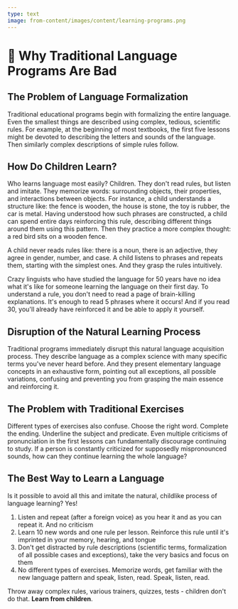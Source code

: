 ```yaml
---
type: text
image: from-content/images/content/learning-programs.png
---
```


# 💩 Why Traditional Language Programs Are Bad

## The Problem of Language Formalization

Traditional educational programs begin with formalizing the entire language. Even the smallest things are described using complex, tedious, scientific rules. For example, at the beginning of most textbooks, the first five lessons might be devoted to describing the letters and sounds of the language. Then similarly complex descriptions of simple rules follow.

## How Do Children Learn?

Who learns language most easily? Children. They don't read rules, but listen and imitate. They memorize words: surrounding objects, their properties, and interactions between objects. For instance, a child understands a structure like: the fence is wooden, the house is stone, the toy is rubber, the car is metal. Having understood how such phrases are constructed, a child can spend entire days reinforcing this rule, describing different things around them using this pattern. Then they practice a more complex thought: a red bird sits on a wooden fence.

A child never reads rules like: there is a noun, there is an adjective, they agree in gender, number, and case. A child listens to phrases and repeats them, starting with the simplest ones. And they grasp the rules intuitively.

Crazy linguists who have studied the language for 50 years have no idea what it's like for someone learning the language on their first day. To understand a rule, you don't need to read a page of brain-killing explanations. It's enough to read 5 phrases where it occurs! And if you read 30, you'll already have reinforced it and be able to apply it yourself.

## Disruption of the Natural Learning Process

Traditional programs immediately disrupt this natural language acquisition process. They describe language as a complex science with many specific terms you've never heard before. And they present elementary language concepts in an exhaustive form, pointing out all exceptions, all possible variations, confusing and preventing you from grasping the main essence and reinforcing it.

## The Problem with Traditional Exercises

Different types of exercises also confuse. Choose the right word. Complete the ending. Underline the subject and predicate. Even multiple criticisms of pronunciation in the first lessons can fundamentally discourage continuing to study. If a person is constantly criticized for supposedly mispronounced sounds, how can they continue learning the whole language?

## The Best Way to Learn a Language

Is it possible to avoid all this and imitate the natural, childlike process of language learning? Yes!

1. Listen and repeat (after a foreign voice) as you hear it and as you can repeat it. And no criticism
2. Learn 10 new words and one rule per lesson. Reinforce this rule until it's imprinted in your memory, hearing, and tongue
3. Don't get distracted by rule descriptions (scientific terms, formalization of all possible cases and exceptions), take the very basics and focus on them
4. No different types of exercises. Memorize words, get familiar with the new language pattern and speak, listen, read. Speak, listen, read.

Throw away complex rules, various trainers, quizzes, tests - children don't do that. **Learn from children**.
